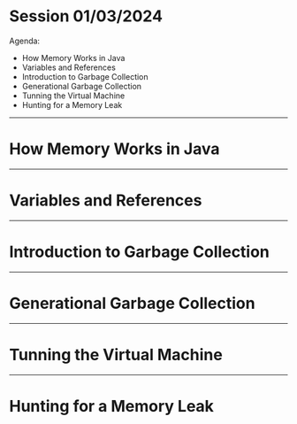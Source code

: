 # Session 01/03/2024

Agenda:

* How Memory Works in Java
* Variables and References
* Introduction to Garbage Collection
* Generational Garbage Collection
* Tunning the Virtual Machine
* Hunting for a Memory Leak

---

# How Memory Works in Java

---

# Variables and References

---

# Introduction to Garbage Collection

---

# Generational Garbage Collection

---

# Tunning the Virtual Machine

---

# Hunting for a Memory Leak

